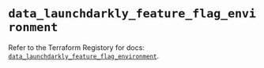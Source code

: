 # `data_launchdarkly_feature_flag_environment`

Refer to the Terraform Registory for docs: [`data_launchdarkly_feature_flag_environment`](https://registry.terraform.io/providers/launchdarkly/launchdarkly/2.15.0/docs/data-sources/feature_flag_environment).
